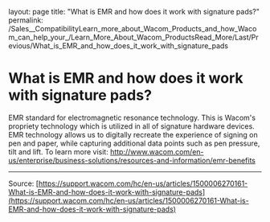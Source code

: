 layout: page
title: "What is EMR and how does it work with signature pads?"
permalink: /Sales__CompatibilityLearn_more_about_Wacom_Products_and_how_Wacom_can_help_your_/Learn_More_About_Wacom_ProductsRead_More/Last/Previous/What_is_EMR_and_how_does_it_work_with_signature_pads

# What is EMR and how does it work with signature pads?

EMR standard for electromagnetic resonance technology. This is Wacom's propriety technology which is utilized in all of signature hardware devices. EMR technology allows us to digitally recreate the experience of signing on pen and paper, while capturing additional data points such as pen pressure, tilt and lift. To learn more visit: http://www.wacom.com/en-us/enterprise/business-solutions/resources-and-information/emr-benefits

---
Source: [https://support.wacom.com/hc/en-us/articles/1500006270161-What-is-EMR-and-how-does-it-work-with-signature-pads](https://support.wacom.com/hc/en-us/articles/1500006270161-What-is-EMR-and-how-does-it-work-with-signature-pads)
